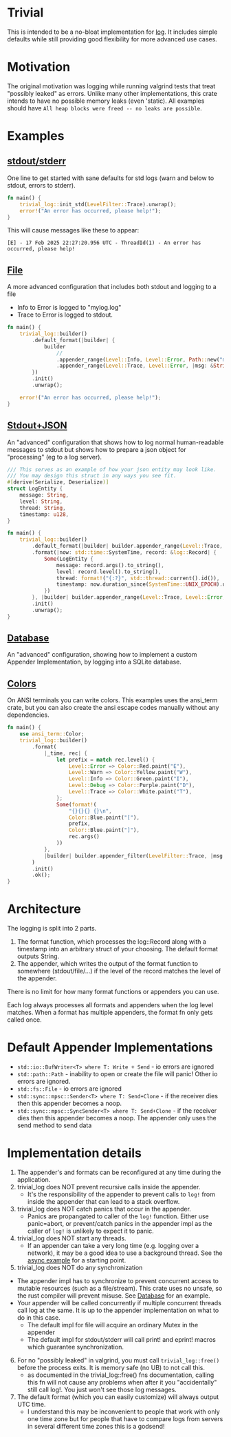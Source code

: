 # Trivial
This is intended to be a no-bloat implementation for [log](https://github.com/rust-lang/log).
It includes simple defaults while still providing good flexibility for more advanced use cases.

# Motivation
The original motivation was logging while running valgrind tests that treat "possibly leaked" as errors.
Unlike many other implementations, this crate intends to have no possible memory leaks (even 'static).
All examples should have `All heap blocks were freed -- no leaks are possible`.

# Examples

## [stdout/stderr](./examples/default.rs)
One line to get started with sane defaults for std logs (warn and below to stdout, errors to stderr).

```rust
fn main() {
    trivial_log::init_std(LevelFilter::Trace).unwrap();
    error!("An error has occurred, please help!");
}
```

This will cause messages like these to appear:
```text
[E] - 17 Feb 2025 22:27:20.956 UTC - ThreadId(1) - An error has occurred, please help!
```

## [File](./examples/file.rs)
A more advanced configuration that includes both stdout and logging to a file
* Info to Error is logged to "mylog.log"
* Trace to Error is logged to stdout.

```rust
fn main() {
    trivial_log::builder()
        .default_format(|builder| {
            builder
                //
                .appender_range(Level::Info, Level::Error, Path::new("mylog.log"))
                .appender_range(Level::Trace, Level::Error, |msg: &String| print!("{}", msg))
        })
        .init()
        .unwrap();

    error!("An error has occurred, please help!");
}

```

## [Stdout+JSON](./examples/json.rs)
An "advanced" configuration that shows how to log normal human-readable messages to stdout
but shows how to prepare a json object for "processing" (eg to a log server).

```rust
/// This serves as an example of how your json entity may look like.
/// You may design this struct in any ways you see fit.
#[derive(Serialize, Deserialize)]
struct LogEntity {
    message: String,
    level: String,
    thread: String,
    timestamp: u128,
}

fn main() {
    trivial_log::builder()
        .default_format(|builder| builder.appender_range(Level::Trace, Level::Error, |msg: &String| print!("{}", msg)))
        .format(|now: std::time::SystemTime, record: &log::Record| {
            Some(LogEntity {
                message: record.args().to_string(),
                level: record.level().to_string(),
                thread: format!("{:?}", std::thread::current().id()),
                timestamp: now.duration_since(SystemTime::UNIX_EPOCH).unwrap().as_millis(),
            })
        }, |builder| builder.appender_range(Level::Trace, Level::Error, |msg: &LogEntity| print!("{}", serde_json::to_string(msg).unwrap())))
        .init()
        .unwrap();
}

```

## [Database](./examples/database.rs)
An "advanced" configuration, showing how to implement a custom Appender Implementation, by logging into a SQLite database.

## [Colors](./examples/color.rs)
On ANSI terminals you can write colors.
This examples uses the ansi_term crate, but you can also create the ansi escape codes manually without any dependencies.

```rust
fn main() {
    use ansi_term::Color;
    trivial_log::builder()
        .format(
            |_time, rec| {
                let prefix = match rec.level() {
                    Level::Error => Color::Red.paint("E"),
                    Level::Warn => Color::Yellow.paint("W"),
                    Level::Info => Color::Green.paint("I"),
                    Level::Debug => Color::Purple.paint("D"),
                    Level::Trace => Color::White.paint("T"),
                };
                Some(format!(
                    "{}{}{} {}\n",
                    Color::Blue.paint("["),
                    prefix,
                    Color::Blue.paint("]"),
                    rec.args()
                ))
            },
            |builder| builder.appender_filter(LevelFilter::Trace, |msg: &String| print!("{}", msg)),
        )
        .init()
        .ok();
}
```

# Architecture
The logging is split into 2 parts.
1. The format function, which processes the log::Record along with a timestamp into an arbitrary struct of your choosing.
The default format outputs String.
2. The appender, which writes the output of the format function to somewhere (stdout/file/...) if the level of the record
matches the level of the appender.

There is no limit for how many format functions or appenders you can use.

Each log always processes all formats and appenders when the log level matches.
When a format has multiple appenders, the format fn only gets called once.

# Default Appender Implementations
* `std::io::BufWriter<T> where T: Write + Send` - io errors are ignored
* `std::path::Path` - inability to open or create the file will panic! Other io errors are ignored.
* `std::fs::File` - io errors are ignored
* `std::sync::mpsc::Sender<T> where T: Send+Clone` - if the receiver dies then this appender becomes a noop.
* `std::sync::mpsc::SyncSender<T> where T: Send+Clone` - if the receiver dies then this appender becomes a noop.
  The appender only uses the send method to send data

# Implementation details
1. The appender's and formats can be reconfigured at any time during the application.
2. trivial_log does NOT prevent recursive calls inside the appender.
   * It's the responsibility of the appender to prevent calls to `log!` from inside the appender that can lead to a stack overflow.
3. trivial_log does NOT catch panics that occur in the appender.
   * Panics are propangated to caller of the `log!` function.
     Either use panic=abort, or prevent/catch panics in the appender impl as the caller of `log!` is unlikely to expect it to panic.
4. trivial_log does NOT start any threads.
   * If an appender can take a very long time (e.g. logging over a network), it may be a good idea to use a background thread.
     See the [async example](./examples/async.rs) for a starting point.
5. trivial_log does NOT do any synchronization
  * The appender impl has to synchronize to prevent concurrent access to mutable resources (such as a file/stream).
    This crate uses no unsafe, so the rust compiler will prevent misuse.
    See [Database](./examples/database.rs) for an example.
  * Your appender will be called concurrently if multiple concurrent threads call log at the same.
    It is up to the appender implementation on what to do in this case.
    * The default impl for file will acquire an ordinary Mutex in the appender
    * The default impl for stdout/stderr will call print! and eprint! macros which guarantee synchronization.
6. For no "possibly leaked" in valgrind, you must call `trivial_log::free()` before the process exits. It is memory safe (no UB) to not call this.
   * as documented in the trivial_log::free() fns documentation, calling this fn will not cause any problems when after it you "accidentally" still call log!. You just won't see those log messages.
7. The default format (which you can easily customize) will always output UTC time. 
   * I understand this may be inconvenient to people that work with only one time zone but for people that have to compare logs from servers in several different time zones this is a godsend! 